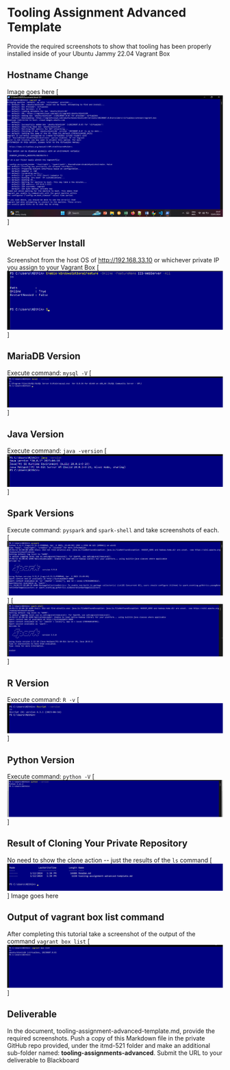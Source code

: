 # Tooling Assignment Advanced Template

Provide the required screenshots to show that tooling has been properly installed inside of your Ubuntu Jammy 22.04 Vagrant Box

## Hostname Change

Image goes here
[![Hostname change](https://github.com/BojjaNithin/itmd/blob/main/itmd-521/images/vagrant.png)]
## WebServer Install

Screenshot from the host OS of http://192.168.33.10  or whichever private IP you assign to your Vagrant Box
[![Webserver Install](https://github.com/BojjaNithin/itmd/blob/main/itmd-521/images/webserver.png)]
## MariaDB Version

Execute command: `mysql -V`
[![MariaDB Version](https://github.com/BojjaNithin/itmd/blob/main/itmd-521/images/mysql.png)]

## Java Version

Execute command: `java -version`
[![Java Version](https://github.com/BojjaNithin/itmd/blob/main/itmd-521/images/java.png)]


## Spark Versions

Execute command: `pyspark` and `spark-shell` and take screenshots of each.
[![pyspark](https://github.com/BojjaNithin/itmd/blob/main/itmd-521/images/pyspark.png)]
[![spark-shell](https://github.com/BojjaNithin/itmd/blob/main/itmd-521/images/spark-shell.png)]
## R Version

Execute command: `R -v`
[![R Version](https://github.com/BojjaNithin/itmd/blob/main/itmd-521/images/R.png)]
## Python Version

Execute command: `python -V`
[![python Version](https://github.com/BojjaNithin/itmd/blob/main/itmd-521/images/python.png)]
## Result of Cloning Your Private Repository

No need to show the clone action -- just the results of the `ls` command
[![ls](https://github.com/BojjaNithin/itmd/blob/main/itmd-521/images/ls.png)]
Image goes here

## Output of vagrant box list command

After completing this tutorial take a screenshot of the output of the command ```vagrant box list```
[![Output](https://github.com/BojjaNithin/itmd/blob/main/itmd-521/images/list.png)]
## Deliverable

In the document, tooling-assignment-advanced-template.md, provide the required screenshots. Push a copy of this Markdown file in the private GitHub repo provided, under the itmd-521 folder and make an additional sub-folder named: **tooling-assignments-advanced**.  Submit the URL to your deliverable to Blackboard

